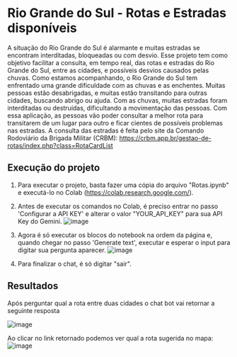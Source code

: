 # Rio Grande do Sul - Rotas e Estradas disponíveis
A situação do Rio Grande do Sul é alarmante e muitas estradas se encontram interditadas, bloqueadas ou com desvio. Esse projeto tem como objetivo facilitar a consulta, em tempo real, das rotas e estradas do Rio Grande do Sul, entre as cidades, e possíveis desvios causados pelas chuvas. Como estamos acompanhando, o Rio Grande do Sul tem enfrentado uma grande dificuldade com as chuvas e as enchentes. Muitas pessoas estão desabrigadas, e muitas estão transitando para outras cidades, buscando abrigo ou ajuda. Com as chuvas, muitas estradas foram interditadas ou destruídas, dificultando a movimentação das pessoas. Com essa aplicação, as pessoas vão poder consultar a melhor rota para transitarem de um lugar para outro e ficar cientes de possíveis problemas nas estradas.
A consulta das estradas é feita pelo site da Comando Rodoviário da Brigada Militar (CRBM): https://crbm.app.br/gestao-de-rotas/index.php?class=RotaCardList

## Execução do projeto

1. Para executar o projeto, basta fazer uma cópia do arquivo "Rotas.ipynb" e executá-lo no Colab (https://colab.research.google.com/).
2. Antes de executar os comandos no Colab, é preciso entrar no passo 'Configurar a API KEY' e alterar o valor "YOUR_API_KEY" para sua API Key do Gemini. 
![image](https://github.com/tiagolobato/RioGrandeSulRotas/assets/53907497/7390ee9c-f668-4ac7-b613-3541271eef0e)

3. Agora é só executar os blocos do notebook na ordem da página e, quando chegar no passo 'Generate text', executar e esperar o input para digitar sua pergunta aparecer.
![image](https://github.com/tiagolobato/RioGrandeSulRotas/assets/53907497/8cc41dbe-2665-46e3-bc2e-fdfe08604663)

4. Para finalizar o chat, é só digitar "sair".
   
## Resultados
Após perguntar qual a rota entre duas cidades o chat bot vai retornar a seguinte resposta

![image](https://github.com/tiagolobato/RioGrandeSulRotas/assets/53907497/ebe69df7-e226-424c-9383-02a5e6c857c7)

Ao clicar no link retornado podemos ver qual a rota sugerida no mapa:
![image](https://github.com/tiagolobato/RioGrandeSulRotas/assets/53907497/05a3ed76-189b-419e-9862-b3db2bd565d4)





